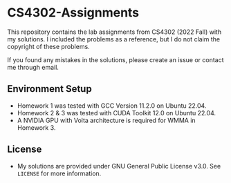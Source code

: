 # CS4302-Assignments

This repository contains the lab assignments from CS4302 (2022 Fall) with my solutions. 
I included the problems as a reference, but I do not claim the copyright of these problems.

If you found any mistakes in the solutions, please create an issue or contact me through email.

## Environment Setup

* Homework 1 was tested with GCC Version 11.2.0 on Ubuntu 22.04.
* Homework 2 & 3 was tested with CUDA Toolkit 12.0 on Ubuntu 22.04.
* A NVIDIA GPU with Volta architecture is required for WMMA in Homework 3.

## License

* My solutions are provided under GNU General Public License v3.0. See `LICENSE` for more information.